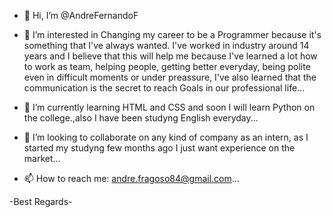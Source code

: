 - 👋 Hi, I’m @AndreFernandoF

- 👀 I’m interested in Changing my career to be a Programmer because it's something that I've always wanted. 
I've worked in industry around 14 years and I believe that this will help me because I've learned a lot how to work as team, helping people, getting better everyday, being polite even
in difficult moments or under preassure, I've also learned that the communication is the secret to reach Goals in our professional life...

- 🌱 I’m currently learning HTML and CSS and soon I will learn Python on the college.,also I have been studyng English everyday...

- 💞️ I’m looking to collaborate on any kind of company as an intern, as I started my studyng few months ago I just want experience on the market...


- 📫 How to reach me:   andre.fragoso84@gmail.com...


-Best Regards-








<!---
AndreFernandoF/AndreFernandoF is a ✨ special ✨ repository because its `README.md` (this file) appears on your GitHub profile.
You can click the Preview link to take a look at your changes.
--->
